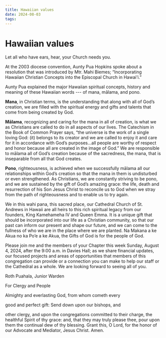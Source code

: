 ```yaml
---
title: Hawaiian values
date: 2024-08-03
tags: 
---
```

# Hawaiian values

Let all who have ears, hear, your Church needs you.

At the 2003 diocese convention, Aunty Pua Hopkins spoke about a resolution that was introduced by Mtr. Mahi Biemes; “Incorporating Hawaiian Christian Concepts into the Episcopal Church in Hawai'i.” 

Aunty Pua explained the major Hawaiian spiritual concepts, history and meaning of these Hawaiian words --- of mana, mālama, and pono.

**Mana**, in Christian terms, is the understanding that along with all of God’s creation, we are filled with the spiritual energy and gifts and talents that come from being created by God.

**Mālama**, recognizing and caring for the mana in all of creation, is what we as Christians are called to do in all aspects of our lives. The Catechism in the Book of Common Prayer says, “the universe is the work of a single loving God: (it) belongs to its creator and we are called to enjoy it and care for it in accordance with God’s purposes...all people are worthy of respect and honor because all are created in the image of God.” We are responsible to mālama all of God’s creation because of the sacredness, the mana, that is inseparable from all that God creates.

**Pono**, righteousness, is achieved when we successfully mālama all our relationships within God’s creation so that the mana in them is undisturbed or even strengthened. As Christians, we are constantly striving to be pono, and we are sustained by the gift of God’s amazing grace: the life, death and resurrection of his Son Jesus Christ to reconcile us to God when we stray from the path of righteousness and to enable us to try again.

 

We in this wahi pana, this sacred place, our Cathedral Church of St. Andrews in Hawaii are all heirs to this rich spiritual legacy from our founders, King Kamehameha IV and Queen Emma. It is a unique gift that should be incorporated into our life as a Christian community, so that our past can inform our present and shape our future, and we can come to the fullness of who we are in the place where we are planted. Na Makana a ke Akua no ka Po’e a ke Akua, the Gifts of God is for the people of God.

 

Please join me and the members of your Chapter this week ﻿Sunday, August 4, 2024, after the 9:00 a.m. in Davies Hall; as we share financial updates, our focused projects and areas of opportunities that members of this congregation can provide or a connection you can make to help our staff or the Cathedral as a whole. We are looking forward to seeing all of you. 



Roth Puahala, Junior Warden



For Clergy and People

Almighty and everlasting God, from whom cometh every

good and perfect gift: Send down upon our bishops, and

other clergy, and upon the congregations committed to their charge, the healthful Spirit of thy grace: and, that they may truly please thee, pour upon them the continual dew of thy blessing. Grant this, O Lord, for the honor of our Advocate and Mediator, Jesus Christ. Amen.

